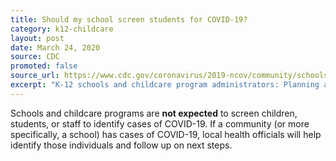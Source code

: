 ```yaml
---
title: Should my school screen students for COVID-19?
category: k12-childcare
layout: post
date: March 24, 2020
source: CDC
promoted: false
source_url: https://www.cdc.gov/coronavirus/2019-ncov/community/schools-childcare/schools-faq.html
excerpt: "K-12 schools and childcare program administrators: Planning and preparedness"
---
```


Schools and childcare programs are **not expected** to screen children, students, or staff to identify cases of COVID-19. If a community (or more specifically, a school) has cases of COVID-19, local health officials will help identify those individuals and follow up on next steps.

